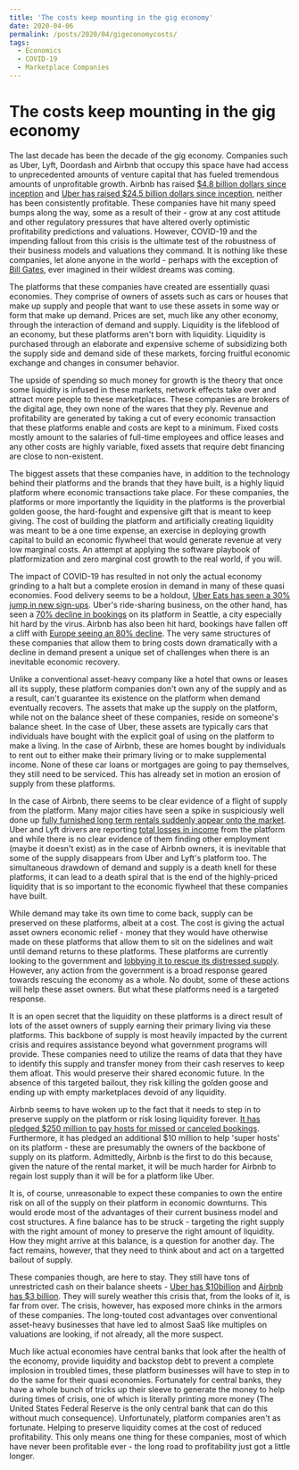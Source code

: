 ```yaml
---
title: 'The costs keep mounting in the gig economy'
date: 2020-04-06
permalink: /posts/2020/04/gigeconomycosts/
tags:
  - Economics
  - COVID-19
  - Marketplace Companies
---
```


# The costs keep mounting in the gig economy

The last decade has been the decade of the gig economy. Companies such as Uber, Lyft, Doordash and Airbnb that occupy this space have had access to unprecedented amounts of venture capital that has fueled tremendous amounts of unprofitable growth. Airbnb has raised [$4.8 billion dollars since inception](https://craft.co/airbnb/funding-rounds) and [Uber has raised $24.5 billion dollars since inception](https://craft.co/uber/funding-rounds), neither has been consistently profitable. These companies have hit many speed bumps along the way, some as a result of their - grow at any cost attitude and other regulatory pressures that have altered overly optimistic profitability predictions and valuations. However, COVID-19 and the impending fallout from this crisis is the ultimate test of the robustness of their business models and valuations they command. It is nothing like these companies, let alone anyone in the world - perhaps with the exception of [Bill Gates](https://www.ted.com/talks/bill_gates_the_next_outbreak_we_re_not_ready?language=dz), ever imagined in their wildest dreams was coming.

The platforms that these companies have created are essentially quasi economies. They comprise of owners of assets such as cars or houses that make up supply and people that want to use these assets in some way or form that make up demand. Prices are set, much like any other economy, through the interaction of demand and supply. Liquidity is the lifeblood of an economy, but these platforms aren't born with liquidity. Liquidity is purchased through an elaborate and expensive scheme of subsidizing both the supply side and demand side of these markets, forcing fruitful economic exchange and changes in consumer behavior. 

The upside of spending so much money for growth is the theory that once some liquidity is infused in these markets, network effects take over and attract more people to these marketplaces. These companies are brokers of the digital age, they own none of the wares that they ply. Revenue and profitability are generated by taking a cut of every economic transaction that these platforms enable and costs are kept to a minimum. Fixed costs mostly amount to the salaries of full-time employees and office leases and any other costs are highly variable, fixed assets that require debt financing are close to non-existent. 

The biggest assets that these companies have, in addition to the technology behind their platforms and the brands that they have built, is a highly liquid platform where economic transactions take place. For these companies, the platforms or more importantly the liquidity in the platforms is the proverbial golden goose, the hard-fought and expensive gift that is meant to keep giving. The cost of building the platform and artificially creating liquidity was meant to be a one time expense, an exercise in deploying growth capital to build an economic flywheel that would generate revenue at very low marginal costs. An attempt at applying the software playbook of platformization and zero marginal cost growth to the real world, if you will. 

The impact of COVID-19 has resulted in not only the actual economy grinding to a halt but a complete erosion in demand in many of these quasi economies. Food delivery seems to be a holdout, [Uber Eats has seen a 30% jump in new sign-ups](https://www.forbes.com/sites/marcochiappetta/2020/03/25/uber-eats-demand-soars-due-to-covid-19-crisis/#180c23bf580c). Uber's ride-sharing business, on the other hand, has seen a [70% decline in bookings](https://www.theverge.com/2020/3/19/21186865/uber-rides-decline-coronavirus-seattle-sf-la-nyc) on its platform in Seattle, a city especially hit hard by the virus. Airbnb has also been hit hard, bookings have fallen off a cliff with [Europe seeing an 80% decline](https://www.citylab.com/life/2020/04/coronavirus-safe-travel-airbnb-rental-business-host-bailout/608917/). The very same structures of these companies that allow them to bring costs down dramatically with a decline in demand present a unique set of challenges when there is an inevitable economic recovery. 

Unlike a conventional asset-heavy company like a hotel that owns or leases all its supply, these platform companies don't own any of the supply and as a result, can't guarantee its existence on the platform when demand eventually recovers. The assets that make up the supply on the platform, while not on the balance sheet of these companies, reside on someone's balance sheet. In the case of Uber, these assets are typically cars that individuals have bought with the explicit goal of using on the platform to make a living. In the case of Airbnb, these are homes bought by individuals to rent out to either make their primary living or to make supplemental income. None of these car loans or mortgages are going to pay themselves, they still need to be serviced. This has already set in motion an erosion of supply from these platforms. 

In the case of Airbnb, there seems to be clear evidence of a flight of supply from the platform. Many major cities have seen a spike in suspiciously well done up [fully furnished long term rentals suddenly appear onto the market](https://www.wired.co.uk/article/airbnb-coronavirus-london). Uber and Lyft drivers are reporting [total losses in income](https://www.businessinsider.com/how-much-money-uber-lyft-drivers-losing-from-coronavirus-2020-4) from the platform and while there is no clear evidence of them finding other employment (maybe it doesn't exist) as in the case of Airbnb owners, it is inevitable that some of the supply disappears from Uber and Lyft's platform too. The simultaneous drawdown of demand and supply is a death knell for these platforms, it can lead to a death spiral that is the end of the highly-priced liquidity that is so important to the economic flywheel that these companies have built.

While demand may take its own time to come back, supply can be preserved on these platforms, albeit at a cost. The cost is giving the actual asset owners economic relief - money that they would have otherwise made on these platforms that allow them to sit on the sidelines and wait until demand returns to these platforms. These platforms are currently looking to the government and [lobbying it to rescue its distressed supply](https://www.theverge.com/2020/3/23/21190806/uber-coronavirus-driver-protections-economic-stimulus). However, any action from the government is a broad response geared towards rescuing the economy as a whole. No doubt, some of these actions will help these asset owners. But what these platforms need is a targeted response. 

It is an open secret that the liquidity on these platforms is a direct result of lots of the asset owners of supply earning their primary living via these platforms. This backbone of supply is most heavily impacted by the current crisis and requires assistance beyond what government programs will provide. These companies need to utilize the reams of data that they have to identify this supply and transfer money from their cash reserves to keep them afloat. This would preserve their shared economic future. In the absence of this targeted bailout, they risk killing the golden goose and ending up with empty marketplaces devoid of any liquidity. 

Airbnb seems to have woken up to the fact that it needs to step in to preserve supply on the platform or risk losing liquidity forever. [It has pledged $250 million to pay hosts for missed or canceled bookings](https://www.theverge.com/2020/3/30/21200430/airbnb-cancellation-policy-coronavirus-covid-may-31-pay-hosts). Furthermore, it has pledged an additional $10 million to help 'super hosts' on its platform - these are presumably the owners of the backbone of supply on its platform. Admittedly, Airbnb is the first to do this because, given the nature of the rental market, it will be much harder for Airbnb to regain lost supply than it will be for a platform like Uber. 

It is, of course, unreasonable to expect these companies to own the entire risk on all of the supply on their platform in economic downturns. This would erode most of the advantages of their current business model and cost structures. A fine balance has to be struck - targeting the right supply with the right amount of money to preserve the right amount of liquidity. How they might arrive at this balance, is a question for another day. The fact remains, however, that they need to think about and act on a targetted bailout of supply.

These companies though, are here to stay. They still have tons of unrestricted cash on their balance sheets - [Uber has $10billion](https://www.cnbc.com/2020/03/19/uber-stock-pops-after-saying-worst-of-coronavirus-fallout-is-behind-it.html) and [Airbnb has $3 billion](https://www.cnbc.com/2019/10/17/airbnbs-quarterly-loss-reportedly-doubled-in-q1.html). They will surely weather this crisis that, from the looks of it, is far from over. The crisis, however, has exposed more chinks in the armors of these companies. The long-touted cost advantages over conventional asset-heavy businesses that have led to almost SaaS like multiples on valuations are looking, if not already, all the more suspect. 

Much like actual economies have central banks that look after the health of the economy, provide liquidity and backstop debt to prevent a complete implosion in troubled times, these platform businesses will have to step in to do the same for their quasi economies. Fortunately for central banks, they have a whole bunch of tricks up their sleeve to generate the money to help during times of crisis, one of which is literally printing more money (The United States Federal Reserve is the only central bank that can do this without much consequence). Unfortunately, platform companies aren't as fortunate. Helping to preserve liquidity comes at the cost of reduced profitability. This only means one thing for these companies, most of which have never been profitable ever - the long road to profitability just got a little longer.
